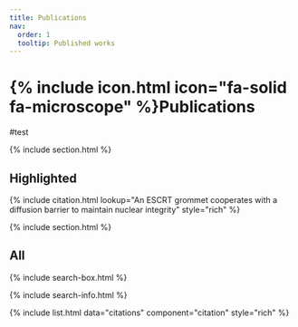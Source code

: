 ```yaml
---
title: Publications
nav:
  order: 1
  tooltip: Published works
---
```


# {% include icon.html icon="fa-solid fa-microscope" %}Publications

#test 

{% include section.html %}

## Highlighted

{% include citation.html lookup="An ESCRT grommet cooperates with a diffusion barrier to maintain nuclear integrity" style="rich" %}

{% include section.html %}

## All

{% include search-box.html %}

{% include search-info.html %}

{% include list.html data="citations" component="citation" style="rich" %}
